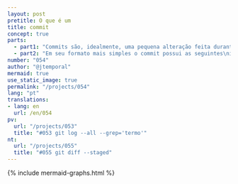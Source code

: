 ```yaml
---
layout: post
pretitle: O que é um
title: commit
concept: true
parts:
  - part1: "Commits são, idealmente, uma pequena alteração feita durante\no desenvolvimento. Pense que criar um commit é como apertar\no botão de salvar em algum arquivo"
  - part2: "Em seu formato mais simples o commit possui as seguintes\ninformações: uma mensagem, autoria, data, e\num identificador em formato hash"
number: "054"
author: "@jtemporal"
mermaid: true
use_static_image: true
permalink: "/projects/054"
lang: "pt"
translations:
- lang: en
  url: /en/054
pv:
  url: "/projects/053"
  title: "#053 git log --all --grep='termo'"
nt:
  url: "/projects/055"
  title: "#055 git diff --staged"
---
```


{% include mermaid-graphs.html %}
